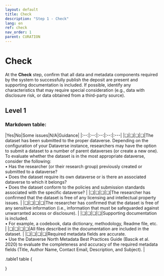 ```yaml
---
layout: default
title: Check
description: "Step 1 - Check"
lang: en
ref: check
nav_order: 1
parent: CURATION
---
```


# Check
At the **Check** step, confirm that all data and metadata components required by the system to successfully publish the deposit are present and supporting documentation is included. If possible, identify any characteristics that may require special consideration (e.g., data with disclosure risk, or data obtained from a third-party source). 

## Level 1

<!--
### Markdown table: 

| Yes | No | Some issues | N/A | Guidance | 
|:--:|:--:|:--:|:--:|:---|
|❑|❑|❑|❑|The dataset has been submitted to the proper dataverse. Depending on the configuration of your Dataverse instance, researchers may have the option to submit a dataset to a number of parent dataverses (or create a new one). To evaluate whether the dataset is in the most appropriate dataverse, consider the following: <br>   • Has the researcher (or their research group) previously created or submitted to a dataverse? <br>  • Does the dataset require its own dataverse or is there an associated dataverse to which it belongs? <br>  • Does the dataset conform to the policies and submission standards associated with the specific dataverse?|
|❑|❑|❑|❑|The researcher has confirmed that the dataset is free of any licensing and intellectual property issues.|
|❑|❑|❑|❑|The researcher has confirmed that the dataset is free of any sensitive information (i.e., information that must be safeguarded against unwarranted access or disclosure). |
|❑|❑|❑|❑|Supporting documentation is included. <br>  • For example, a codebook, data dictionary, methodology, Readme file, etc.|
|❑|❑|❑|❑|All files described in the documentation are included in the dataset.|
|❑|❑|❑|❑|Required metadata fields are accurate. <br>  • Use the Dataverse North Metadata Best Practices Guide (Bascik et al. 2020) to evaluate the completeness and accuracy of the required metadata fields (Title, Author Name, Contact Email, Description, and Subject).|

## Level 1
-->

### Markdown table: 

<div class="table1">
|Yes|No|Some issues|N/A|Guidance| 
|:--:|:--:|:--:|:--:|:---|
|❑|❑|❑|❑|The dataset has been submitted to the proper dataverse. Depending on the configuration of your Dataverse instance, researchers may have the option to submit a dataset to a number of parent dataverses (or create a new one). To evaluate whether the dataset is in the most appropriate dataverse, consider the following: <br>   • Has the researcher (or their research group) previously created or submitted to a dataverse? <br>  • Does the dataset require its own dataverse or is there an associated dataverse to which it belongs? <br>  • Does the dataset conform to the policies and submission standards associated with the specific dataverse? |
|❑|❑|❑|❑|The researcher has confirmed that the dataset is free of any licensing and intellectual property issues. |
|❑|❑|❑|❑|The researcher has confirmed that the dataset is free of any sensitive information (i.e., information that must be safeguarded against unwarranted access or disclosure).  |
|❑|❑|❑|❑|Supporting documentation is included. <br>  • For example, a codebook, data dictionary, methodology, Readme file, etc. |
|❑|❑|❑|❑|All files described in the documentation are included in the dataset. |
|❑|❑|❑|❑|Required metadata fields are accurate. <br>  • Use the Dataverse North Metadata Best Practices Guide (Bascik et al. 2020) to evaluate the completeness and accuracy of the required metadata fields (Title, Author Name, Contact Email, Description, and Subject). |
</div>

.table1 table {
<style>
table th:first-of-type {
    width: 10%;
}
table th:nth-of-type(2) {
    width: 10%;
}
table th:nth-of-type(3) {
    width: 10%;
}
table th:nth-of-type(4) {
    width: 10%;
}
table th:nth-of-type(5) {
    width: 60%;
}

</style>
}
